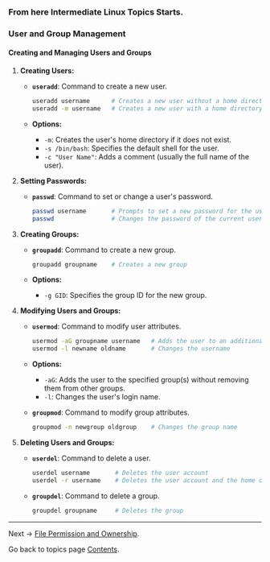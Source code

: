### From here Intermediate Linux Topics Starts.

### User and Group Management

#### Creating and Managing Users and Groups

1. **Creating Users:**

   - **`useradd`**: Command to create a new user.

     ```bash
     useradd username      # Creates a new user without a home directory
     useradd -m username   # Creates a new user with a home directory at /home/username
     ```

   - **Options:**

	 - `-m`: Creates the user's home directory if it does not exist.
     - `-s /bin/bash`: Specifies the default shell for the user.
     - `-c "User Name"`: Adds a comment (usually the full name of the user).


2. **Setting Passwords:**

   - **`passwd`**: Command to set or change a user's password.

     ```bash
     passwd username       # Prompts to set a new password for the user
     passwd                # Changes the password of the current user if run without a username
     ```

3. **Creating Groups:**

   - **`groupadd`**: Command to create a new group.

     ```bash
     groupadd groupname    # Creates a new group
     ```

   - **Options:**

	 - `-g GID`: Specifies the group ID for the new group.


4. **Modifying Users and Groups:**

   - **`usermod`**: Command to modify user attributes.

	 ```bash
     usermod -aG groupname username   # Adds the user to an additional group
     usermod -l newname oldname       # Changes the username
     ```

   - **Options:**

	 - `-aG`: Adds the user to the specified group(s) without removing them from other groups.
     - `-l`: Changes the user's login name.

   - **`groupmod`**: Command to modify group attributes.
     ```bash
     groupmod -n newgroup oldgroup    # Changes the group name
     ```

5. **Deleting Users and Groups:**
   - **`userdel`**: Command to delete a user.
     ```bash
     userdel username       # Deletes the user account
     userdel -r username    # Deletes the user account and the home directory
     ```
   - **`groupdel`**: Command to delete a group.
     ```bash
     groupdel groupname     # Deletes the group
     ```


---

Next -> [File Permission and Ownership](FilePermission.md).


Go back to topics page [Contents](LinuxBasics.md).
